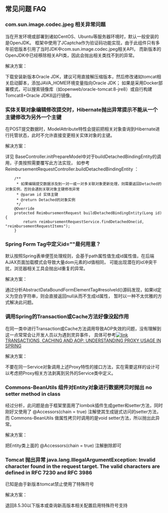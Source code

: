 ## 常见问题 FAQ

### com.sun.image.codec.jpeg 相关异常问题

当在开发环境或部署到诸如CentOS、Ubuntu等服务器环境时，默认一般安装的是OpenJDK。
框架中使用了JCaptcha作为验证码功能实现，由于此组件只有多年前低版本引用了当时JDK中com.sun.image.codec.jpeg相关API，
而新版本的OpenJDK中已经移除相关API类，因此会抛出相关类找不到的异常。

解决方案：

下载安装新版本Oracle JDK，建议可用直接解压缩版本，然后修改诸如tomcat相关启动脚本，添加JAVA_HOME环境变量指向Oracle JDK；
如果是采用Docker部署模式，可以搜索镜像库（如openweb/oracle-tomcat:8-jre8）或自行构建Tomcat8+Oracle JDK8运行镜像。

### 实体关联对象编辑修改提交时，Hibernate抛出异常提示不能从一个主键修改为另外一个主键

在POST提交数据时，ModelAttribute特性会提前把相关对象查询到Hibernate进行托管状态，此时不允许直接变更相关实体对象的主键。

解决方案：

详见 BaseController.initPrepareModel中对于buildDetachedBindingEntity的调用，子类按照需要覆写此方法实现，
如参考 ReimbursementRequestController.buildDetachedBindingEntity ：

```
    /**
     * 如果编辑提交数据涉及到一对一或一对多关联对象更新处理，则需要返回Detached的对象实例，否则会遇到关联对象主键修改异常
     * @param id 实体主键
     * @return Detached的对象实例
     */
    @Override
    protected ReimbursementRequest buildDetachedBindingEntity(Long id) {
        return reimbursementRequestService.findDetachedOne(id, "reimbursementRequestItems");
    }
```

### Spring Form Tag中定义id=""是何用意？

默认按照Spring表单便签处理规则，会基于path属性值生成id属性值，在后端AJAX页面加载模式会导致大量dom元素的id值相同，
可能出现潜在的id冲突干扰，浏览器相关工具会抛出id重复的异常。

解决方案：

通过分析AbstractDataBoundFormElementTag#resolveId()源码发现，如果id定义为空白字符串，则会直接返回null从而不生成id属性，
暂时以一种不太优雅的方式解决此问题。

### 调用Spring的Transaction或Cache方法好像没起作用

在同一类中进行Transaction或Cache方法调用导致AOP失效的问题，没有理解到这一点常常会让开发人员以为遇到灵异事件，
具体可参考[![link](images/link.gif)TRANSACTIONS, CACHING AND AOP: UNDERSTANDING PROXY USAGE IN SPRING](http://blog.springsource.org/2012/05/23/understanding-proxy-usage-in-spring/)

解决方案：

不要在同一Service对象调用上述Proxy特性的接口方法，实在需要这样的设计可以考虑把Proxy相关方法剥离到另外的Service类中定义。

### Commons-BeanUtils 组件对Entity对象进行数据拷贝时抛出 no setter method in class

经过分析，此问题是由于框架里面用了lombok插件生成getter和setter方法，同时刚好又使用了 @Accessors(chain = true) 注解使其生成链式访问的setter方法，
而 Commons-BeanUtils 做属性拷贝时调用的是void setter方法，所以抛出此异常。

解决方案：

把Entity类上面的 @Accessors(chain = true) 注解删除即可

### Tomcat 抛出异常 java.lang.IllegalArgumentException: Invalid character found in the request target. The valid characters are defined in RFC 7230 and RFC 3986

已知是由于新版本tomcat禁止使用了特殊符号

解决方案：

退回8.5.30以下版本或查询新高版本相关配置启用特殊符号支持